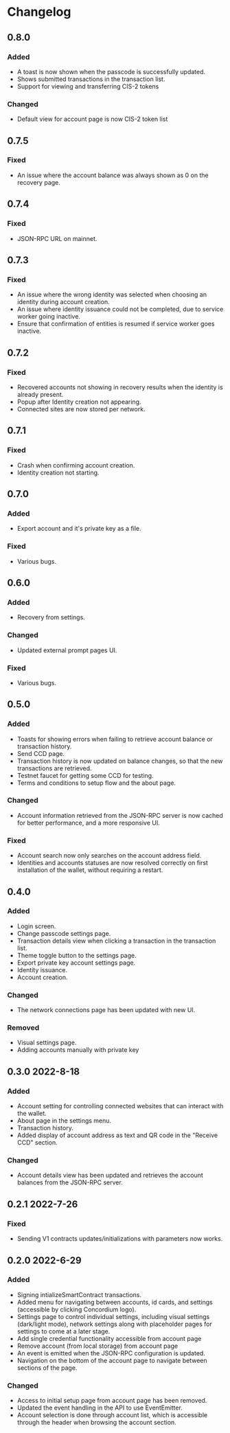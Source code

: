 # Changelog

## 0.8.0

### Added

-   A toast is now shown when the passcode is successfully updated.
-   Shows submitted transactions in the transaction list.
-   Support for viewing and transferring CIS-2 tokens

### Changed

-   Default view for account page is now CIS-2 token list

## 0.7.5

### Fixed

-   An issue where the account balance was always shown as 0 on the recovery page.

## 0.7.4

### Fixed

-   JSON-RPC URL on mainnet.

## 0.7.3

### Fixed

-   An issue where the wrong identity was selected when choosing an identity during account creation.
-   An issue where identity issuance could not be completed, due to service worker going inactive.
-   Ensure that confirmation of entities is resumed if service worker goes inactive.

## 0.7.2

### Fixed

-   Recovered accounts not showing in recovery results when the identity is already present.
-   Popup after Identity creation not appearing.
-   Connected sites are now stored per network.

## 0.7.1

### Fixed

-   Crash when confirming account creation.
-   Identity creation not starting.

## 0.7.0

### Added

-   Export account and it's private key as a file.

### Fixed

-   Various bugs.

## 0.6.0

### Added

-   Recovery from settings.

### Changed

-   Updated external prompt pages UI.

### Fixed

-   Various bugs.

## 0.5.0

### Added

-   Toasts for showing errors when failing to retrieve account balance or transaction history.
-   Send CCD page.
-   Transaction history is now updated on balance changes, so that the new transactions are retrieved.
-   Testnet faucet for getting some CCD for testing.
-   Terms and conditions to setup flow and the about page.

### Changed

-   Account information retrieved from the JSON-RPC server is now cached for better performance, and a more responsive UI.

### Fixed

-   Account search now only searches on the account address field.
-   Identities and accounts statuses are now resolved correctly on first installation of the wallet, without requiring a restart.

## 0.4.0

### Added

-   Login screen.
-   Change passcode settings page.
-   Transaction details view when clicking a transaction in the transaction list.
-   Theme toggle button to the settings page.
-   Export private key account settings page.
-   Identity issuance.
-   Account creation.

### Changed

-   The network connections page has been updated with new UI.

### Removed

-   Visual settings page.
-   Adding accounts manually with private key

## 0.3.0 2022-8-18

### Added

-   Account setting for controlling connected websites that can interact with the wallet.
-   About page in the settings menu.
-   Transaction history.
-   Added display of account address as text and QR code in the "Receive CCD" section.

### Changed

-   Account details view has been updated and retrieves the account balances from the JSON-RPC server.

## 0.2.1 2022-7-26

### Fixed

-   Sending V1 contracts updates/initializations with parameters now works.

## 0.2.0 2022-6-29

### Added

-   Signing intializeSmartContract transactions.
-   Added menu for navigating between accounts, id cards, and settings (accessible by clicking Concordium logo).
-   Settings page to control individual settings, including visual settings (dark/light mode), network settings along with placeholder pages for settings to come at a later stage.
-   Add single credential functionality accessible from account page
-   Remove account (from local storage) from account page
-   An event is emitted when the JSON-RPC configuration is updated.
-   Navigation on the bottom of the account page to navigate between sections of the page.

### Changed

-   Access to initial setup page from account page has been removed.
-   Updated the event handling in the API to use EventEmitter.
-   Account selection is done through account list, which is accessible through the header when browsing the account section.
